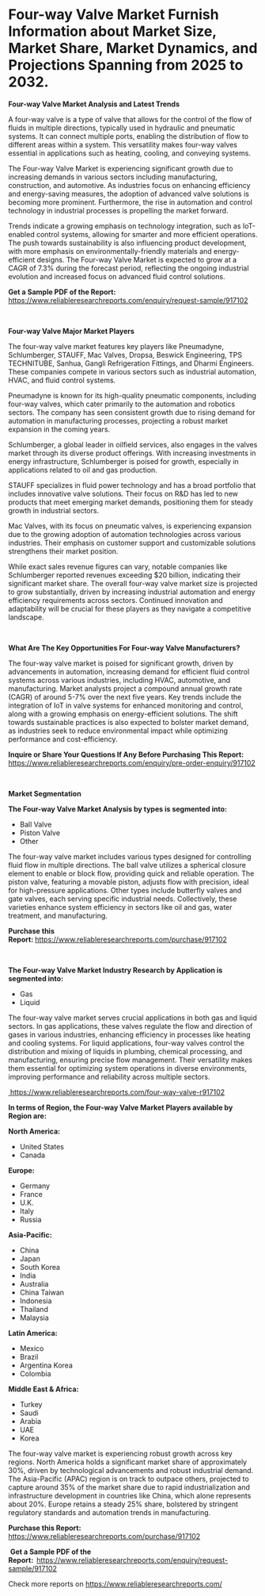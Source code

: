 <p><h1>Four-way Valve Market Furnish Information about Market Size, Market Share, Market Dynamics, and Projections Spanning from 2025 to 2032.</h1></p><p><strong>Four-way Valve Market Analysis and Latest Trends</strong></p>
<p><p>A four-way valve is a type of valve that allows for the control of the flow of fluids in multiple directions, typically used in hydraulic and pneumatic systems. It can connect multiple ports, enabling the distribution of flow to different areas within a system. This versatility makes four-way valves essential in applications such as heating, cooling, and conveying systems.</p><p>The Four-way Valve Market is experiencing significant growth due to increasing demands in various sectors including manufacturing, construction, and automotive. As industries focus on enhancing efficiency and energy-saving measures, the adoption of advanced valve solutions is becoming more prominent. Furthermore, the rise in automation and control technology in industrial processes is propelling the market forward.</p><p>Trends indicate a growing emphasis on technology integration, such as IoT-enabled control systems, allowing for smarter and more efficient operations. The push towards sustainability is also influencing product development, with more emphasis on environmentally-friendly materials and energy-efficient designs. The Four-way Valve Market is expected to grow at a CAGR of 7.3% during the forecast period, reflecting the ongoing industrial evolution and increased focus on advanced fluid control solutions.</p></p>
<p><strong>Get a Sample PDF of the Report:&nbsp;</strong> <a href="https://www.reliableresearchreports.com/enquiry/request-sample/917102?utm_campaign=2513&utm_medium=2&utm_source=Github&utm_content=ia&utm_term=23022025&utm_id=four-way-valve">https://www.reliableresearchreports.com/enquiry/request-sample/917102</a></p>
<p>&nbsp;</p>
<p><strong>Four-way Valve Major Market Players</strong></p>
<p><p>The four-way valve market features key players like Pneumadyne, Schlumberger, STAUFF, Mac Valves, Dropsa, Beswick Engineering, TPS TECHNITUBE, Sanhua, Gangli Refrigeration Fittings, and Dharmi Engineers. These companies compete in various sectors such as industrial automation, HVAC, and fluid control systems.</p><p>Pneumadyne is known for its high-quality pneumatic components, including four-way valves, which cater primarily to the automation and robotics sectors. The company has seen consistent growth due to rising demand for automation in manufacturing processes, projecting a robust market expansion in the coming years.</p><p>Schlumberger, a global leader in oilfield services, also engages in the valves market through its diverse product offerings. With increasing investments in energy infrastructure, Schlumberger is poised for growth, especially in applications related to oil and gas production.</p><p>STAUFF specializes in fluid power technology and has a broad portfolio that includes innovative valve solutions. Their focus on R&D has led to new products that meet emerging market demands, positioning them for steady growth in industrial sectors.</p><p>Mac Valves, with its focus on pneumatic valves, is experiencing expansion due to the growing adoption of automation technologies across various industries. Their emphasis on customer support and customizable solutions strengthens their market position.</p><p>While exact sales revenue figures can vary, notable companies like Schlumberger reported revenues exceeding $20 billion, indicating their significant market share. The overall four-way valve market size is projected to grow substantially, driven by increasing industrial automation and energy efficiency requirements across sectors. Continued innovation and adaptability will be crucial for these players as they navigate a competitive landscape.</p></p>
<p>&nbsp;</p>
<p><strong>What Are The Key Opportunities For Four-way Valve Manufacturers?</strong></p>
<p><p>The four-way valve market is poised for significant growth, driven by advancements in automation, increasing demand for efficient fluid control systems across various industries, including HVAC, automotive, and manufacturing. Market analysts project a compound annual growth rate (CAGR) of around 5-7% over the next five years. Key trends include the integration of IoT in valve systems for enhanced monitoring and control, along with a growing emphasis on energy-efficient solutions. The shift towards sustainable practices is also expected to bolster market demand, as industries seek to reduce environmental impact while optimizing performance and cost-efficiency.</p></p>
<p><strong>Inquire or Share Your Questions If Any Before Purchasing This Report:</strong> <a href="https://www.reliableresearchreports.com/enquiry/pre-order-enquiry/917102?utm_campaign=2513&utm_medium=2&utm_source=Github&utm_content=ia&utm_term=23022025&utm_id=four-way-valve">https://www.reliableresearchreports.com/enquiry/pre-order-enquiry/917102</a></p>
<p>&nbsp;</p>
<p><strong>Market Segmentation</strong></p>
<p><strong>The Four-way Valve Market Analysis by types is segmented into:</strong></p>
<p><ul><li>Ball Valve</li><li>Piston Valve</li><li>Other</li></ul></p>
<p><p>The four-way valve market includes various types designed for controlling fluid flow in multiple directions. The ball valve utilizes a spherical closure element to enable or block flow, providing quick and reliable operation. The piston valve, featuring a movable piston, adjusts flow with precision, ideal for high-pressure applications. Other types include butterfly valves and gate valves, each serving specific industrial needs. Collectively, these varieties enhance system efficiency in sectors like oil and gas, water treatment, and manufacturing.</p></p>
<p><strong>Purchase this Report:&nbsp;</strong><a href="https://www.reliableresearchreports.com/purchase/917102?utm_campaign=2513&utm_medium=2&utm_source=Github&utm_content=ia&utm_term=23022025&utm_id=four-way-valve">https://www.reliableresearchreports.com/purchase/917102</a></p>
<p>&nbsp;</p>
<p><strong>The Four-way Valve Market Industry Research by Application is segmented into:</strong></p>
<p><ul><li>Gas</li><li>Liquid</li></ul></p>
<p><p>The four-way valve market serves crucial applications in both gas and liquid sectors. In gas applications, these valves regulate the flow and direction of gases in various industries, enhancing efficiency in processes like heating and cooling systems. For liquid applications, four-way valves control the distribution and mixing of liquids in plumbing, chemical processing, and manufacturing, ensuring precise flow management. Their versatility makes them essential for optimizing system operations in diverse environments, improving performance and reliability across multiple sectors.</p></p>
<p><a href="https://www.reliableresearchreports.com/four-way-valve-r917102?utm_campaign=2513&utm_medium=2&utm_source=Github&utm_content=ia&utm_term=23022025&utm_id=four-way-valve">&nbsp;https://www.reliableresearchreports.com/four-way-valve-r917102</a></p>
<p><strong>In terms of Region, the Four-way Valve Market Players available by Region are:</strong></p>
<p>
    <p> <strong> North America: </strong>
        <ul>
            <li>United States</li>
            <li>Canada</li>
        </ul>
        </p> 
    <p> <strong> Europe: </strong>
        <ul>
            <li>Germany</li>
            <li>France</li>
            <li>U.K.</li>
            <li>Italy</li>
            <li>Russia</li>
        </ul>
        </p> 
    <p> <strong> Asia-Pacific: </strong>
        <ul>
            <li>China</li>
            <li>Japan</li>
            <li>South Korea</li>
            <li>India</li>
            <li>Australia</li>
            <li>China Taiwan</li>
            <li>Indonesia</li>
            <li>Thailand</li>
            <li>Malaysia</li>
        </ul>
        </p> 
    <p> <strong> Latin America: </strong>
        <ul>
            <li>Mexico</li>
            <li>Brazil</li>
            <li>Argentina Korea</li>
            <li>Colombia</li>
        </ul>
        </p> 
    <p> <strong> Middle East & Africa: </strong>
        <ul>
            <li>Turkey</li>
            <li>Saudi</li>
            <li>Arabia</li>
            <li>UAE</li>
            <li>Korea</li>
        </ul>
    </p>
    </p>
<p><p>The four-way valve market is experiencing robust growth across key regions. North America holds a significant market share of approximately 30%, driven by technological advancements and robust industrial demand. The Asia-Pacific (APAC) region is on track to outpace others, projected to capture around 35% of the market share due to rapid industrialization and infrastructure development in countries like China, which alone represents about 20%. Europe retains a steady 25% share, bolstered by stringent regulatory standards and automation trends in manufacturing.</p></p>
<p><strong>Purchase this Report: </strong><a href="https://www.reliableresearchreports.com/purchase/917102?utm_campaign=2513&utm_medium=2&utm_source=Github&utm_content=ia&utm_term=23022025&utm_id=four-way-valve">https://www.reliableresearchreports.com/purchase/917102</a></p>
<p>&nbsp;<strong>Get a Sample PDF of the Report:&nbsp;&nbsp;</strong><a href="https://www.reliableresearchreports.com/enquiry/request-sample/917102?utm_campaign=2513&utm_medium=2&utm_source=Github&utm_content=ia&utm_term=23022025&utm_id=four-way-valve">https://www.reliableresearchreports.com/enquiry/request-sample/917102</a></p>
<p><strong></strong></p>
<p>Check more reports on <a href="https://www.reliableresearchreports.com/?utm_campaign=2513&utm_medium=2&utm_source=Github&utm_content=ia&utm_term=23022025&utm_id=four-way-valve">https://www.reliableresearchreports.com/</a></p>